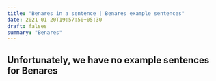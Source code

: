 ```yaml
---
title: "Benares in a sentence | Benares example sentences"
date: 2021-01-20T19:57:50+05:30
draft: falses
summary: "Benares"
---
```

## Unfortunately, we have no example sentences for Benares                 
